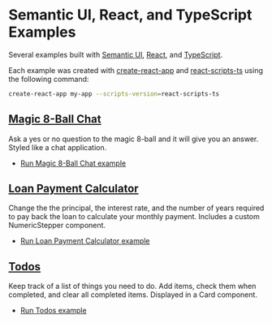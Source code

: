 # Semantic UI, React, and TypeScript Examples

Several examples built with [Semantic UI](https://react.semantic-ui.com/), [React](https://facebook.github.io/react/), and [TypeScript](https://www.typescriptlang.org/).

Each example was created with [create-react-app](https://www.npmjs.com/package/create-react-app) and [react-scripts-ts](https://www.npmjs.com/package/react-scripts-ts) using the following command:

``` bash
create-react-app my-app --scripts-version=react-scripts-ts
```

## [Magic 8-Ball Chat](http://joshtynjala.github.io/semantic-ui-react-typescript-examples/magic-eight-ball-chat/)

Ask a yes or no question to the magic 8-ball and it will give you an answer. Styled like a chat application.

* [Run Magic 8-Ball Chat example](http://joshtynjala.github.io/semantic-ui-react-typescript-examples/magic-eight-ball-chat/)

## [Loan Payment Calculator](http://joshtynjala.github.io/semantic-ui-react-typescript-examples/loan-payment-calculator/)

Change the the principal, the interest rate, and the number of years required to pay back the loan to calculate your monthly payment. Includes a custom NumericStepper component.

* [Run Loan Payment Calculator example](http://joshtynjala.github.io/semantic-ui-react-typescript-examples/loan-payment-calculator/)

## [Todos](http://joshtynjala.github.io/semantic-ui-react-typescript-examples/todos/)

Keep track of a list of things you need to do. Add items, check them when completed, and clear all completed items. Displayed in a Card component.

* [Run Todos example](http://joshtynjala.github.io/semantic-ui-react-typescript-examples/todos/)